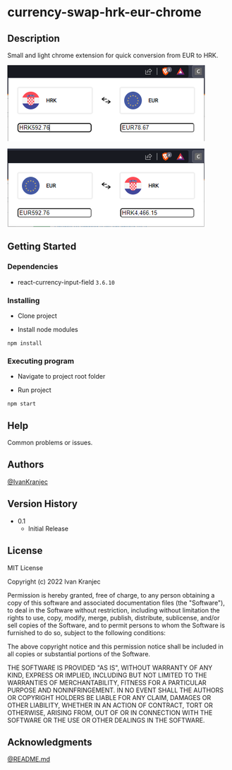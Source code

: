 # currency-swap-hrk-eur-chrome

## Description

Small and light chrome extension for quick conversion from EUR to HRK.

![Converting EUR to HRK](/docs/img/1.png "Converting EUR to HRK")

![Converting HRK to EUR](/docs/img/2.png "Convering HRK to EUR")

## Getting Started

### Dependencies

* react-currency-input-field ```3.6.10```

### Installing

* Clone project

* Install node modules
```
npm install
```

### Executing program

* Navigate to project root folder 
  
* Run project
```
npm start
```

## Help

Common problems or issues.

## Authors

[@IvanKranjec](https://www.linkedin.com/in/ivan-kranjec-96352a1b7)

## Version History

* 0.1
    * Initial Release

## License

MIT License

Copyright (c) 2022 Ivan Kranjec

Permission is hereby granted, free of charge, to any person obtaining a copy
of this software and associated documentation files (the "Software"), to deal
in the Software without restriction, including without limitation the rights
to use, copy, modify, merge, publish, distribute, sublicense, and/or sell
copies of the Software, and to permit persons to whom the Software is
furnished to do so, subject to the following conditions:

The above copyright notice and this permission notice shall be included in all
copies or substantial portions of the Software.

THE SOFTWARE IS PROVIDED "AS IS", WITHOUT WARRANTY OF ANY KIND, EXPRESS OR
IMPLIED, INCLUDING BUT NOT LIMITED TO THE WARRANTIES OF MERCHANTABILITY,
FITNESS FOR A PARTICULAR PURPOSE AND NONINFRINGEMENT. IN NO EVENT SHALL THE
AUTHORS OR COPYRIGHT HOLDERS BE LIABLE FOR ANY CLAIM, DAMAGES OR OTHER
LIABILITY, WHETHER IN AN ACTION OF CONTRACT, TORT OR OTHERWISE, ARISING FROM,
OUT OF OR IN CONNECTION WITH THE SOFTWARE OR THE USE OR OTHER DEALINGS IN THE
SOFTWARE.

## Acknowledgments

[@README.md](https://gist.github.com/DomPizzie/7a5ff55ffa9081f2de27c315f5018afc)